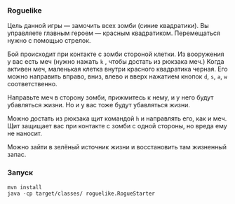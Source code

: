 ### Roguelike

Цель данной игры &mdash; замочить всех зомби (синие квадратики). Вы управляете главным героем &mdash; красным квадратиком. Перемещаться нужно с помощью стрелок.

Бой происходит при контакте с зомби стороной клетки. Из вооружения у вас есть меч (нужно нажать ``k`` , чтобы достать из рюкзака меч.) Когда активен меч, маленькая клетка внутри красного квадратика черная.
Его можно направить вправо, вниз, влево и вверх нажатием кнопок ``d``, ``s``, ``a``, ``w`` соответственно.

Направьте меч в сторону зомби, прижмитесь к нему, и у него будут убавляться жизни. Но и у вас тоже будут убавляться жизни.

Можно достать из рюкзака щит командой ``h`` и направлять его, как и меч. Щит защищает вас при контакте с зомби с одной стороны, но вреда ему не наносит.

Можно зайти в зелёный источник жизни и восстановить там жизненный запас.

### Запуск

```
mvn install
java -cp target/classes/ roguelike.RogueStarter
```
